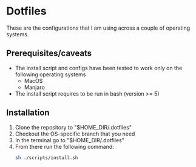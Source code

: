 # Dotfiles

These are the configurations that I am using across a couple of operating systems.

## Prerequisites/caveats

- The install script and configs have been tested to work only on the following operating systems
  - MacOS
  - Manjaro
- The install script requires to be run in bash (version >= 5)

## Installation

1. Clone the repository to "$HOME_DIR/.dotfiles"
1. Checkout the OS-specific branch that you need
1. In the terminal go to "$HOME_DIR/.dotfiles"
1. From there run the following command:
   ```bash
   sh ./scripts/install.sh
   ```
